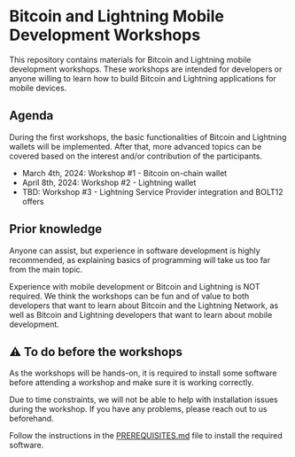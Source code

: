 # Bitcoin and Lightning Mobile Development Workshops

This repository contains materials for Bitcoin and Lightning mobile development workshops.
These workshops are intended for developers or anyone willing to learn how to build Bitcoin and Lightning applications for mobile devices.

## Agenda

During the first workshops, the basic functionalities of Bitcoin and Lightning wallets will be implemented.
After that, more advanced topics can be covered based on the interest and/or contribution of the participants.

- March 4th, 2024: Workshop #1 - Bitcoin on-chain wallet
- April 8th, 2024: Workshop #2 - Lightning wallet
- TBD: Workshop #3 - Lightning Service Provider integration and BOLT12 offers

## Prior knowledge

Anyone can assist, but experience in software development is highly recommended, as explaining basics of programming will take us too far from the main topic.

Experience with mobile development or Bitcoin and Lightning is NOT required.
We think the workshops can be fun and of value to both developers that want to learn about Bitcoin and the Lightning Network, as well as Bitcoin and Lightning developers that want to learn about mobile development.

## ⚠️ To do before the workshops

As the workshops will be hands-on, it is required to install some software before attending a workshop and make sure it is working correctly.

Due to time constraints, we will not be able to help with installation issues during the workshop. If you have any problems, please reach out to us beforehand.

Follow the instructions in the [PREREQUISITES.md](PREREQUISITES.md) file to install the required software.
